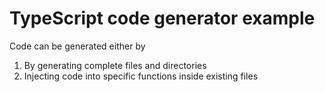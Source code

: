 
# TypeScript code generator example

Code can be generated either by

1. By generating complete files and directories
2. Injecting code into specific functions inside existing files

